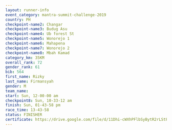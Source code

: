 ```yaml
---
layout: runner-info 
event_category: mantra-summit-challenge-2019 
country: PH
checkpoint-name2: Changar
checkpoint-name3: Budug Asu
checkpoint-name4: Ub forest St
checkpoint-name5: Wonorejo 1
checkpoint-name6: Mahapena
checkpoint-name7: Wonorejo 2
checkpoint-name8: Mbah Kamad
category_km: 35KM 
overall_rank: 72
gender_rank: 61
bib: 564
first_name: Rizky
last_name: Firmansyah
gender: M
team_name: 
start: Sun, 12-00-00 am
checkpoint8: Sun, 10-33-12 am
finish: Sun, 01-43-58 pm
race_time: 13-43-58
status: FINISHER
certificate: https://drive.google.com/file/d/11Dhi-cWXhPFlbSyBytR2rLStPj2q0DYv/view?usp=sharing
---
```

